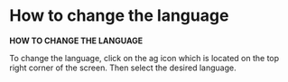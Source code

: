 # How to change the language

**HOW TO CHANGE THE LANGUAGE**

To change the language, click on the ag icon which is located on the top right corner of the screen. Then select the desired language.

